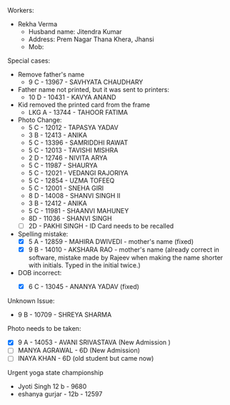 Workers:
- Rekha Verma
	- Husband name: Jitendra Kumar
	- Address: Prem Nagar Thana Khera, Jhansi
	- Mob: 



Special cases:
- Remove father's name
	- 9 C - 13967 - SAVHYATA CHAUDHARY
- Father name not printed, but it was sent to printers:
	- 10 D - 10431 - KAVYA ANAND
- Kid removed the printed card from the frame
	- LKG	A - 13744 - TAHOOR FATIMA
- Photo Change:
	- 5 C - 12012 - TAPASYA YADAV 
	- 3 B - 12413 - ANIKA
	- 5 C - 13396 - SAMRIDDHI RAWAT
	- 5 C - 12013 - TAVISHI MISHRA
	- 2 D - 12746 - NIVITA ARYA
	- 5 C - 11987 - SHAURYA
	- 5 C - 12021 - VEDANGI RAJORIYA
	- 5 C - 12854 - UZMA TOFEEQ
	- 5 C - 12001 - SNEHA GIRI
	- 8 D - 14008 - SHANVI SINGH II
	- 3 B - 12412 - ANIKA
	- 5 C - 11981 - SHAANVI MAHUNEY
	- 8D - 11036 - SHANVI SINGH
	- [ ] 2D - PAKHI SINGH - ID Card needs to be recalled
- Spelling mistake:
	- [x] 5 A - 12859 - MAHIRA DWIVEDI - mother's name (fixed)
	- [x] 9 B - 14010 - AKSHARA RAO - mother's name (already correct in software, mistake made by Rajeev when making the name shorter with initials. Typed in the initial twice.)
- DOB incorrect:
	- [x] 6 C - 13045 - ANANYA YADAV (fixed)


Unknown Issue:
- 9 B - 10709 - SHREYA SHARMA

Photo needs to be taken:
- [x] 9 A - 14053 - AVANI SRIVASTAVA (New Admission )
- [ ] MANYA AGRAWAL - 6D (New Admission)
- [ ] INAYA KHAN - 6D (old student but came now)

Urgent yoga state championship 
- Jyoti Singh 12 b - 9680
- eshanya gurjar - 12b - 12597